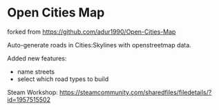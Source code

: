 # Open Cities Map
forked from https://github.com/adur1990/Open-Cities-Map

Auto-generate roads in Cities:Skylines with openstreetmap data.

Added new features: 
- name streets
- select which road types to build

Steam Workshop:
https://steamcommunity.com/sharedfiles/filedetails/?id=1957515502
